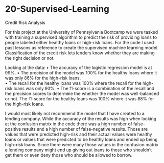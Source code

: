 # 20-Supervised-Learning
Credit Risk Analysis

For this project at the University of Pennsylvania Bootcamp we were tasked with training a supervised algorithm to predict the risk of providing loans to people labeled either healthy loans or high-risk loans.  For the code I used past lessons as reference to create the supervised machine learning model. Classification of the credit risk lets lenders know whether they are making the right decision or not.  

Looking at the data: 
•	The accuracy of the logistic regression model is at 99%.
•	The precision of the model was 100% for the healthy loans where it was only 86% for the high-risk loans.  
•	The recall for the healthy loans was 100% where the recall for the high-risk loans was only 90%.
•	The f1-score is a combination of the recall and the precision scores to determine the whether the model was well-balanced or not.  The f1-score for the healthy loans was 100% where it was 88% for the high-risk loans.  

I would most likely not recommend the model that I have created to a lending company.  While the accuracy of the results was high when looking at the confusion matrix in the code there was a high number of false-positive results and a high number of false-negative results.  Those are values that were predicted high-risk and their actual values were healthy loans or values that were predicted to be healthy loans and ended up being high-risk loans.  Since there were many those values in the confusion matrix a lending company might end up giving out loans to those who shouldn’t get them or even deny those who should be allowed to borrow.  
